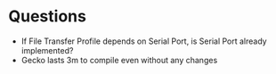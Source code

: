 Questions
===

- If File Transfer Profile depends on Serial Port, is Serial 
Port already implemented?
- Gecko lasts 3m to compile even without any changes
